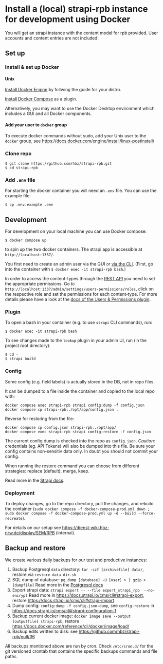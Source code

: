 # Install a (local) strapi-rpb instance for development using Docker
You will get an strapi instance with the content model for rpb provided.
User accounts and content entries are not included.

## Set up

### Install & set up Docker

#### Unix

[Install Docker Engine](https://docs.docker.com/engine/install/) by follwing the guide for your distro.

[Install Docker Compose](https://docs.docker.com/compose/install/linux/#install-using-the-repository) as a plugin.

Alternatively, you may want to use the Docker Desktop environment which includes a GUI and all Docker components.

#### Add your user to `docker` group

To execute docker commands without sudo, add your Unix user to the `docker` group, see https://docs.docker.com/engine/install/linux-postinstall/

### Clone repo

    $ git clone https://github.com/hbz/strapi-rpb.git
    $ cd strapi-rpb

### Add `.env` file

For starting the docker container you will need an `.env` file. You can use the example file:

    $ cp .env.example .env

## Development

For development on your local machine you can use Docker compose: 

    $ docker compose up

to spin up the two docker containers. The strapi app is accessible at `http://localhost:1337/`.

You first need to create an admin user via the GUI or [via the CLI](https://docs.strapi.io/dev-docs/cli#strapi-admincreate-user). (First, go into the container with `$ docker exec -it strapi-rpb bash`.)

In order to access the content-types through the [REST API](https://docs.strapi.io/dev-docs/api/rest) you need to set the appropriate permissions. Go to `http://localhost:1337/admin/settings/users-permissions/roles`, click on the respective role and set the permissions for each content-type. For more details please have a look at the [docs of the Users & Permissions plugin](https://docs.strapi.io/dev-docs/plugins/users-permissions).

### Plugin

To open a bash in your container (e.g. to use `strapi` CLI commands), run:

    $ docker exec -it strapi-rpb bash

To see changes made to the `lookup` plugin in your admin UI, run (in the project root directory):

    $ cd -
    $ strapi build

### Config

Some config (e.g. field labels) is actually stored in the DB, not in repo files.

It can be dumped to a file inside the container and copied to the local repo with:

    docker compose exec strapi-rpb strapi config:dump -f config.json
    docker compose cp strapi-rpb:./opt/app/config.json .

Reverse for restoring from the file:

    docker compose cp config.json strapi-rpb:./opt/app/
    docker compose exec strapi-rpb strapi config:restore -f config.json

The current config dump is checked into the repo as `config.json`. *Caution:* credentials (eg. API Tokens) will also be dumped into this file. Be sure your config contains non-sensitiv data only. In doubt you should not commit your config.

When running the restore command you can choose from different strategies: replace (default), merge, keep.

Read more in the [Strapi docs](https://docs.strapi.io/dev-docs/cli#strapi-configurationdump).

### Deployment

To deploy changes, go to the repo directory, pull the changes, and rebuild the container (`sudo docker compose -f docker-compose-prod.yml down ; sudo docker compose -f docker-compose-prod.yml up -d --build --force-recreate`).

For details on our setup see https://dienst-wiki.hbz-nrw.de/display/SEM/RPB (internal).

## Backup and restore

We create various daily backups for our test and productive instances:

1. Backup Postgresql `data` directory: `tar -czf [archivefile] data/`, restore via `restore-data-dir.sh` 
2. SQL dump of database: `pg_dump [database] -U [user] > | gzip > [dumpfile]` Read more in the [Postgresql docs](https://www.postgresql.org/docs/12/backup-dump.html)
3. Export strapi data: `strapi export -- --file export_strapi_rpb  --no-encrypt` Read more in https://docs.strapi.io/cms/cli#strapi-export, restore https://docs.strapi.io/cms/cli#strapi-import
4. Dump config: `config:dump -f config.json-dump`, see `config:restore` in https://docs.strapi.io/cms/cli#strapi-configuration-1
5. Backup current docker image: `docker image save --output [outputfile] strapi-rpb`, restore https://docs.docker.com/reference/cli/docker/image/load/
6. Backup edits written to disk: see https://github.com/hbz/strapi-rpb/pull/36

All backups mentioned above are run by cron. Check `/etc/cron.d/` for the git versioned crontab that contains the specific backups commands and file paths.
